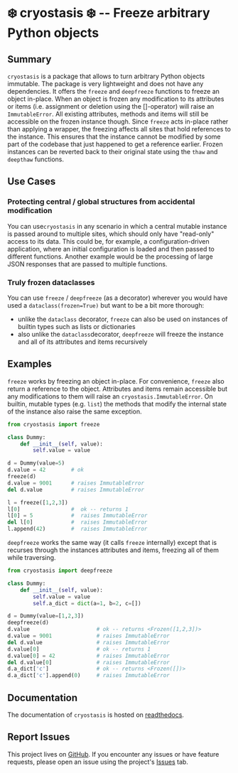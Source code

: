 # ❄️ cryostasis ❄️ -- Freeze arbitrary Python objects


## Summary

`cryostasis` is a package that allows to turn arbitrary Python objects immutable.
The package is very lightweight and does not have any dependencies.
It offers the `freeze` and `deepfreeze` functions to freeze an object in-place.
When an object is frozen any modification to its attributes or items (i.e. assignment or deletion using the []-operator) will raise an `ImmutableError`.
All existing attributes, methods and items will still be accessible on the frozen instance though.
Since `freeze` acts in-place rather than applying a wrapper, the freezing affects all sites that hold references to the instance.
This ensures that the instance cannot be modified by some part of the codebase that just happened to get a reference earlier.
Frozen instances can be reverted back to their original state using the `thaw` and `deepthaw` functions.

## Use Cases

### Protecting central / global structures from accidental modification
You can use`cryostasis` in any scenario in which a central mutable instance is passed around to multiple sites, which should only have "read-only" access to its data.
This could be, for example, a configuration-driven application, where an initial configuration is loaded and then passed to different functions.
Another example would be the processing of large JSON responses that are passed to multiple functions.

### Truly frozen dataclasses
You can use `freeze` / `deepfreeze` (as a decorator) wherever you would have used a `dataclass(frozen=True)` but want to be a bit more thorough:
- unlike the `dataclass` decorator, `freeze` can also be used on instances of builtin types such as lists or dictionaries
- also unlike the `dataclass`decorator, `deepfreeze` will freeze the instance and all of its attributes and items recursively

## Examples

`freeze` works by freezing an object in-place. For convenience, `freeze` also return a reference to the object.
Attributes and items remain accessible but any modifications to them will raise an `cryostasis.ImmutableError`.
On builtin, mutable types (e.g. `list`) the methods that modify the internal state of the instance also raise the same exception.

```python
from cryostasis import freeze

class Dummy:
    def __init__(self, value):
        self.value = value

d = Dummy(value=5)
d.value = 42        # ok
freeze(d)
d.value = 9001      # raises ImmutableError
del d.value         # raises ImmutableError

l = freeze([1,2,3])
l[0]                #  ok -- returns 1
l[0] = 5            #  raises ImmutableError
del l[0]            #  raises ImmutableError
l.append(42)        #  raises ImmutableError
```

`deepfreeze` works the same way (it calls `freeze` internally) except that is recurses through the instances attributes and items, freezing all of them while traversing.

```python
from cryostasis import deepfreeze

class Dummy:
    def __init__(self, value):
        self.value = value
        self.a_dict = dict(a=1, b=2, c=[])

d = Dummy(value=[1,2,3])
deepfreeze(d)
d.value                     # ok -- returns <Frozen([1,2,3])>
d.value = 9001              # raises ImmutableError
del d.value                 # raises ImmutableError
d.value[0]                  # ok -- returns 1
d.value[0] = 42             # raises ImmutableError
del d.value[0]              # raises ImmutableError
d.a_dict['c']               # ok -- returns <Frozen([])>
d.a_dict['c'].append(0)     # raises ImmutableError
```

## Documentation

The documentation of `cryostasis` is hosted on [readthedocs](https://cryostasis.readthedocs.io/en/stable/).

## Report Issues

This project lives on [GitHub](https://github.com/IljaManakov/cryostasis).
If you encounter any issues or have feature requests, please open an issue using the project's [Issues](https://github.com/IljaManakov/cryostasis/issues) tab.
